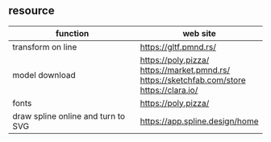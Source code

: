 ## resource

|function|web site|
|---|---|
|transform on line|https://gltf.pmnd.rs/|
|model download|https://poly.pizza/<br>https://market.pmnd.rs/<br>https://sketchfab.com/store<br>https://clara.io/|
|fonts|https://poly.pizza/|
|draw spline online and turn to SVG|https://app.spline.design/home|

